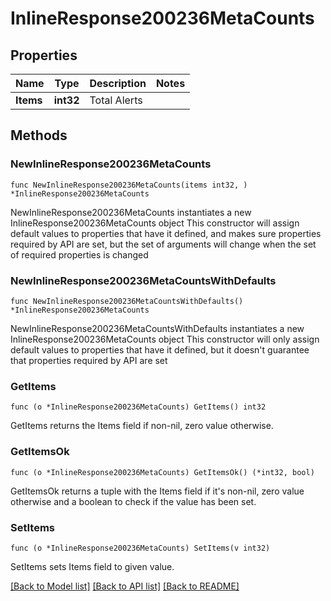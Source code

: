 # InlineResponse200236MetaCounts

## Properties

Name | Type | Description | Notes
------------ | ------------- | ------------- | -------------
**Items** | **int32** | Total Alerts | 

## Methods

### NewInlineResponse200236MetaCounts

`func NewInlineResponse200236MetaCounts(items int32, ) *InlineResponse200236MetaCounts`

NewInlineResponse200236MetaCounts instantiates a new InlineResponse200236MetaCounts object
This constructor will assign default values to properties that have it defined,
and makes sure properties required by API are set, but the set of arguments
will change when the set of required properties is changed

### NewInlineResponse200236MetaCountsWithDefaults

`func NewInlineResponse200236MetaCountsWithDefaults() *InlineResponse200236MetaCounts`

NewInlineResponse200236MetaCountsWithDefaults instantiates a new InlineResponse200236MetaCounts object
This constructor will only assign default values to properties that have it defined,
but it doesn't guarantee that properties required by API are set

### GetItems

`func (o *InlineResponse200236MetaCounts) GetItems() int32`

GetItems returns the Items field if non-nil, zero value otherwise.

### GetItemsOk

`func (o *InlineResponse200236MetaCounts) GetItemsOk() (*int32, bool)`

GetItemsOk returns a tuple with the Items field if it's non-nil, zero value otherwise
and a boolean to check if the value has been set.

### SetItems

`func (o *InlineResponse200236MetaCounts) SetItems(v int32)`

SetItems sets Items field to given value.



[[Back to Model list]](../README.md#documentation-for-models) [[Back to API list]](../README.md#documentation-for-api-endpoints) [[Back to README]](../README.md)


